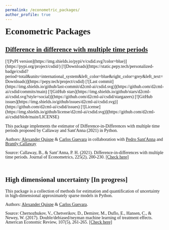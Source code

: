 ```yaml
---
permalink: /econometric_packages/
author_profile: true
---
```


<head>
  <link rel="stylesheet" type="text/css" href="https://cdn.jsdelivr.net/gh/aaaakshat/cm-web-fonts@latest/fonts.css">
  <style>
    body {
      font-family: "Computer Modern Serif", Typewriter;
    }
  </style>
</head>

<style> 
h1  {
      margin-top: 5px; /* Margin-top between subsequent h1 elements */
  } 

  p {
    line-height: 1;   /* Space between elements*/
    margin-bottom: 6px !important;    /* Space between elements*/
    max-width: 1200px; /* Adjust the width as needed */
    margin-left: auto;
    margin-right: auto;
    padding-left: 0; /* Adjust the left padding as needed */
    padding-right: 0; /* Adjust the right padding as needed */
    /*
    display: flex;
    justify-content: center;
    display: grid;
    place-items: center;*/
    grid-template-columns: repeat(20, 4fr);
    grid-gap: 20px;
  }  
</style>

# Econometric Packages

<h2><a href="https://github.com/d2cml-ai/csdid" target="_blank"> Difference in difference with multiple time periods</a> </h2>
[![PyPI version](https://img.shields.io/pypi/v/csdid.svg?color=blue)](https://pypi.org/project/csdid/)
[![Downloads](https://static.pepy.tech/personalized-badge/csdid?period=total&units=international_system&left_color=blue&right_color=grey&left_text=Downloads)](https://pepy.tech/project/csdid)
[![Last commit](https://img.shields.io/github/last-commit/d2cml-ai/csdid.svg)](https://github.com/d2cml-ai/csdid/commits/main)
[![GitHub stars](https://img.shields.io/github/stars/d2cml-ai/csdid.svg?style=social)](https://github.com/d2cml-ai/csdid/stargazers)
[![GitHub issues](https://img.shields.io/github/issues/d2cml-ai/csdid.svg)](https://github.com/d2cml-ai/csdid/issues)
[![License](https://img.shields.io/github/license/d2cml-ai/csdid.svg)](https://github.com/d2cml-ai/csdid/blob/main/LICENSE)
<p>This package implements the estimator of Difference-in-Differences with multiple time periods proposed by Callaway and Sant'Anna (2021) in Python.</p>
<p>Authors: <a href="https://alexanderquispe.github.io/" target="_blank">Alexander Quispe</a> & <a href="https://carlosguevara1.github.io/" target="_blank">Carlos Guevara</a> in collaboration with  <a href="https://psantanna.com/" target="_blank">Pedro Sant'Anna</a> and <a href="https://bcallaway11.github.io/index.html" target="_blank">Brantly Callaway</a></p>
<p>Source: Callaway, B., & Sant’Anna, P. H. (2021). Difference-in-differences with multiple time periods. Journal of Econometrics, 225(2), 200-230. <a href="https://www.sciencedirect.com/science/article/abs/pii/S0304407620303948" target="_blank">[Check here]</a></p>
<br>

## High dimensional uncertainty [In progress]
<p>This package is a collection of methods for estimation and quantification of uncertainty in high-dimensional approximately sparse models in Python.</p>
<p>Authors: <a href="https://alexanderquispe.github.io/" target="_blank">Alexander Quispe</a> & <a href="https://carlosguevara1.github.io/" target="_blank">Carlos Guevara</a>.</p>
<p>Source: Chernozhukov, V., Chetverikov, D., Demirer, M., Duflo, E., Hansen, C., & Newey, W. (2017). Double/debiased/neyman machine learning of treatment effects. American Economic Review, 107(5), 261-265. <a href="https://www.aeaweb.org/articles?id=10.1257/aer.p20171038" target="_blank">[Check here]</a></p>
<br>


